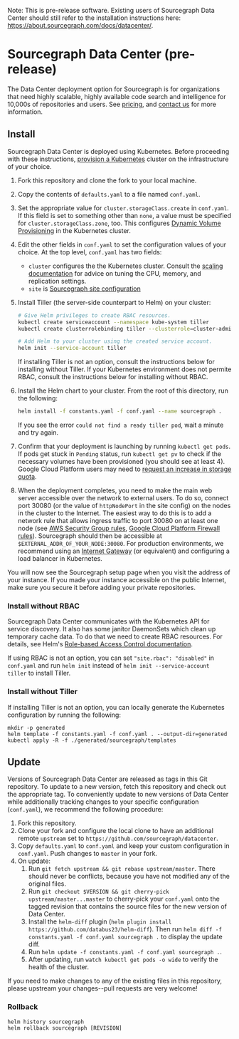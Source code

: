 Note: This is pre-release software. Existing users of Sourcegraph Data Center should still refer to the installation
instructions here: https://about.sourcegraph.com/docs/datacenter/.

# Sourcegraph Data Center (pre-release)

The Data Center deployment option for Sourcegraph is for organizations that need highly scalable, highly available code
search and intelligence for 10,000s of repositories and users. See [pricing](https://about.sourcegraph.com/pricing/),
and [contact us](https://about.sourcegraph.com/contact/sales) for more information.


## Install

Sourcegraph Data Center is deployed using Kubernetes. Before proceeding with these
instructions, [provision a Kubernetes](README.k8s.md) cluster on the infrastructure of your choice.

1. Fork this repository and clone the fork to your local machine.

1. Copy the contents of `defaults.yaml` to a file named `conf.yaml`.

1. Set the appropriate value for `cluster.storageClass.create` in `conf.yaml`. If this field is set to something other
   than `none`, a value must be specified for `cluster.storageClass.zone`, too. This
   configures [Dynamic Volume Provisioning](https://kubernetes.io/docs/concepts/storage/dynamic-provisioning/) in the
   Kubernetes cluster.

1. Edit the other fields in `conf.yaml` to set the configuration values of your choice. At the top level,
   `conf.yaml` has two fields:
   * `cluster` configures the the Kubernetes cluster. Consult
     the [scaling documentation](https://about.sourcegraph.com/docs/datacenter/scaling) for advice
     on tuning the CPU, memory, and replication settings.
   * `site` is [Sourcegraph site configuration](https://about.sourcegraph.com/docs/config/settings)

1. Install Tiller (the server-side counterpart to Helm) on your cluster:

   ```bash
   # Give Helm privileges to create RBAC resources.
   kubectl create serviceaccount --namespace kube-system tiller
   kubectl create clusterrolebinding tiller --clusterrole=cluster-admin --serviceaccount=kube-system:tiller

   # Add Helm to your cluster using the created service account.
   helm init --service-account tiller
   ```

   If installing Tiller is not an option, consult the instructions below for installing without Tiller. If your
   Kubernetes environment does not permite RBAC, consult the instructions below for installing without RBAC.

1. Install the Helm chart to your cluster. From the root of this directory, run the following:

   ```bash
   helm install -f constants.yaml -f conf.yaml --name sourcegraph .
   ```

   If you see the error `could not find a ready tiller pod`, wait a minute and try again.

1. Confirm that your deployment is launching by running `kubectl get pods`. If pods get stuck in `Pending` status, run
   `kubectl get pv` to check if the necessary volumes have been provisioned (you should see at least 4). Google Cloud
   Platform users may need to [request an increase in storage quota](https://cloud.google.com/compute/quotas).

1. When the deployment completes, you need to make the main web server accessible over the network to external users. To
   do so, connect port 30080 (or the value of `httpNodePort` in the site config) on the nodes in the cluster to the
   Internet. The easiest way to do this is to add a network rule that allows ingress traffic to port 30080 on at least
   one node
   (see
   [AWS Security Group rules](http://docs.aws.amazon.com/AmazonVPC/latest/UserGuide/VPC_SecurityGroups.html),
   [Google Cloud Platform Firewall rules](https://cloud.google.com/compute/docs/vpc/using-firewalls)). Sourcegraph
   should then be accessible at `$EXTERNAL_ADDR_OF_YOUR_NODE:30080`. For production environments, we recommend using
   an [Internet Gateway](http://docs.aws.amazon.com/AmazonVPC/latest/UserGuide/VPC_Internet_Gateway.html) (or
   equivalent) and configuring a load balancer in Kubernetes.

You will now see the Sourcegraph setup page when you visit the address of your instance. If you made your instance
accessible on the public Internet, make sure you secure it before adding your private repositories.


### Install without RBAC

Sourcegraph Data Center communicates with the Kubernetes API for service discovery. It also has some janitor DaemonSets
which clean up temporary cache data. To do that we need to create RBAC resources. For details, see
Helm's
[Role-based Access Control documentation](https://github.com/kubernetes/helm/blob/v2.8.2/docs/rbac.md).

If using RBAC is not an option, you can set `"site.rbac": "disabled"` in `conf.yaml` and run `helm init` instead of
`helm init --service-account tiller` to install Tiller.


### Install without Tiller

If installing Tiller is not an option, you can locally generate the Kubernetes configuration by running the following:

```
mkdir -p generated
helm template -f constants.yaml -f conf.yaml . --output-dir=generated
kubectl apply -R -f ./generated/sourcegraph/templates
```


## Update

Versions of Sourcegraph Data Center are released as tags in this Git repository. To update to a new version, fetch this
repository and check out the appropriate tag. To conveniently update to new versions of Data Center while additionally
tracking changes to your specific configuration (`conf.yaml`), we recommend the following procedure:

1. Fork this repository.
1. Clone your fork and configure the local clone to have an additional remote `upstream` set to `https://github.com/sourcegraph/datacenter`.
1. Copy `defaults.yaml` to `conf.yaml` and keep your custom configuration in `conf.yaml`. Push changes to `master` in your fork.
1. On update:
   1. Run `git fetch upstream && git rebase upstream/master`. There should never be conflicts, because you have
      not modified any of the original files.
   1. Run `git checkout $VERSION && git cherry-pick upstream/master...master` to cherry-pick your `conf.yaml` onto the
      tagged revision that contains the source files for the new version of Data Center.
   1. Install the `helm-diff` plugin (`helm plugin install https://github.com/databus23/helm-diff`). Then run `helm diff
      -f constants.yaml -f conf.yaml sourcegraph .` to display the update diff.
   1. Run `helm update -f constants.yaml -f conf.yaml sourcegraph .`.
   1. After updating, run `watch kubectl get pods -o wide` to verify the health of the cluster.

If you need to make changes to any of the existing files in this repository, please upstream your changes--pull requests
are very welcome!

### Rollback

```
helm history sourcegraph
helm rollback sourcegraph [REVISION]
```
